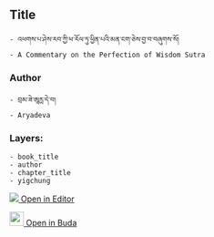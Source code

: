 ## Title
	- འཕགས་པ་ཤེས་རབ་ཀྱི་ཕ་རོལ་ཏུ་ཕྱིན་པའི་མན་ངག་ཅེས་བྱ་བ་བཞུགས་སོ།
	- A Commentary on the Perfection of Wisdom Sutra

### Author
	- བྲམ་ཟེ་ཨཱརྻ་དེ་བ།
	- Aryadeva

### Layers:
	- book_title
	- author
	- chapter_title
	- yigchung


[<img src="https://img.icons8.com/color/25/000000/edit-property.png"> Open in Editor](http://editor.openpecha.org/P000095)

[<img width="25" src="https://library.bdrc.io/icons/BUDA-small.svg"> Open in Buda](https://library.bdrc.io/show/bdr:IE0OPP000095)
